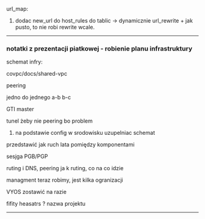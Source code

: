 

url_map:

1. dodac new_url do host_rules do tablic -> dynamicznie url_rewrite + jak pusto, to nie robi rewrite wcale.

***
### notatki z prezentacji piatkowej - robienie planu infrastruktury
schemat infry:

covpc/docs/shared-vpc

peering

jedno do jednego a-b b-c

GTI master

tunel żeby nie peering bo problem

1. na podstawie config w srodowisku uzupelniac schemat

przedstawić jak ruch lata pomiędzy komponentami

sesjga PGB/PGP

ruting i DNS, peering ja k ruting, co na co idzie

managment teraz robimy, jest kilka ogranizacji


VYOS zostawić na razie

fifity heasatrs ? nazwa projektu

***
